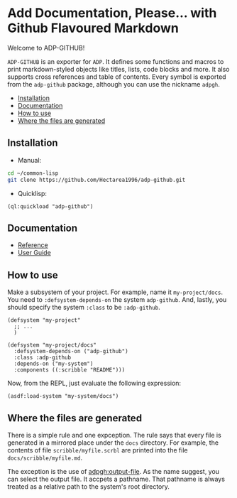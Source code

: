 

<a id="TITLE:ADPGH-DOCS:TAG63"></a>
# Add Documentation\, Please\.\.\. with Github Flavoured Markdown

Welcome to ADP\-GITHUB\!

```ADP-GITHUB``` is an exporter for ```ADP```\. It defines some functions and macros to print markdown\-styled objects like titles\, lists\, code blocks and more\. It also supports cross references and table of contents\. Every symbol is exported from the ```adp-github``` package\, although you can use the nickname ```adpgh```\.

* [Installation](//home/hectarea/common-lisp/adp-github/README.md#TITLE:ADPGH-DOCS:TAG64)
* [Documentation](//home/hectarea/common-lisp/adp-github/README.md#TITLE:ADPGH-DOCS:TAG65)
* [How to use](//home/hectarea/common-lisp/adp-github/README.md#TITLE:ADPGH-DOCS:TAG66)
* [Where the files are generated](//home/hectarea/common-lisp/adp-github/README.md#TITLE:ADPGH-DOCS:TAG67)



<a id="TITLE:ADPGH-DOCS:TAG64"></a>
## Installation

* Manual\:

`````sh
cd ~/common-lisp
git clone https://github.com/Hectarea1996/adp-github.git
`````
* Quicklisp\:

`````common-lisp
(ql:quickload "adp-github")
`````


<a id="TITLE:ADPGH-DOCS:TAG65"></a>
## Documentation

* [Reference](//home/hectarea/common-lisp/adp-github/README.md#TITLE:ADPGH-DOCS:REFERENCE)
* [User Guide](//home/hectarea/common-lisp/adp-github/README.md#TITLE:ADPGH-DOCS:USER-GUIDE)



<a id="TITLE:ADPGH-DOCS:TAG66"></a>
## How to use

Make a subsystem of your project\. For example\, name it ```my-project/docs```\. You need to ```:defsystem-depends-on``` the system ```adp-github```\. And\, lastly\, you should specify the system ```:class``` to be ```:adp-github```\.

`````common-lisp
(defsystem "my-project"
  ;; ...
  )

(defsystem "my-project/docs"
  :defsystem-depends-on ("adp-github")
  :class :adp-github
  :depends-on ("my-system")
  :components ((:scribble "README")))
`````

Now\, from the REPL\, just evaluate the following expression\:

`````common-lisp
(asdf:load-system "my-system/docs")
`````

<a id="TITLE:ADPGH-DOCS:TAG67"></a>
## Where the files are generated

There is a simple rule and one expception\. The rule says that every file is generated in a mirrored place under the ```docs``` directory\. For example\, the contents of file ```scribble/myfile.scrbl``` are printed into the file ```docs/scribble/myfile.md```\.

The exception is the use of [adpgh\:output\-file](//home/hectarea/common-lisp/adp-github/README.md#FUNCTION:ADP-GITHUB:OUTPUT-FILE)\. As the name suggest\, you can select the output file\. It accpets a pathname\. That pathname is always treated as a relative path to the system\'s root directory\.
